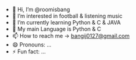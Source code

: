 - 👋 Hi, I’m @roomisbang
- 👀 I’m interested in football & listening music
- 🌱 I’m currently learning Python & C & JAVA
- 💞️ My main Language is Python & C
- 📫 How to reach me -> bangij0127@gmail.com
- 😄 Pronouns: ...
- ⚡ Fun fact: ...

<!---
roomisbang/roomisbang is a ✨ special ✨ repository because its `README.md` (this file) appears on your GitHub profile.
You can click the Preview link to take a look at your changes.
--->
